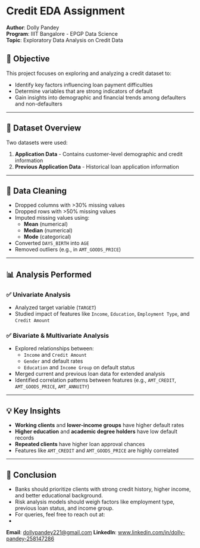# Credit EDA Assignment

**Author**: Dolly Pandey  
**Program**: IIIT Bangalore - EPGP Data Science  
**Topic**: Exploratory Data Analysis on Credit Data

## 📌 Objective

This project focuses on exploring and analyzing a credit dataset to:

- Identify key factors influencing loan payment difficulties
- Determine variables that are strong indicators of default
- Gain insights into demographic and financial trends among defaulters and non-defaulters
---
## 📂 Dataset Overview

Two datasets were used:

1. **Application Data** - Contains customer-level demographic and credit information
2. **Previous Application Data** - Historical loan application information

---
## 🧹 Data Cleaning

- Dropped columns with >30% missing values
- Dropped rows with >50% missing values
- Imputed missing values using:
  - **Mean** (numerical)
  - **Median** (numerical)
  - **Mode** (categorical)
- Converted `DAYS_BIRTH` into `AGE`
- Removed outliers (e.g., in `AMT_GOODS_PRICE`)

---

## 📊 Analysis Performed

### ✅ Univariate Analysis
- Analyzed target variable (`TARGET`)
- Studied impact of features like `Income`, `Education`, `Employment Type`, and `Credit Amount`

### ✅ Bivariate & Multivariate Analysis
- Explored relationships between:
  - `Income` and `Credit Amount`
  - `Gender` and default rates
  - `Education` and `Income Group` on default status
- Merged current and previous loan data for extended analysis
- Identified correlation patterns between features (e.g., `AMT_CREDIT`, `AMT_GOODS_PRICE`, `AMT_ANNUITY`)

---

## 💡 Key Insights

- **Working clients** and **lower-income groups** have higher default rates
- **Higher education** and **academic degree holders** have low default records
- **Repeated clients** have higher loan approval chances
- Features like `AMT_CREDIT` and `AMT_GOODS_PRICE` are highly correlated

---

## 📌 Conclusion

- Banks should prioritize clients with strong credit history, higher income, and better educational background.
- Risk analysis models should weigh factors like employment type, previous loan status, and income group.
- For queries, feel free to reach out at:
- 
**Email**: dollypandey221@gmail.com 
**LinkedIn**: www.linkedin.com/in/dolly-pandey-258147286
